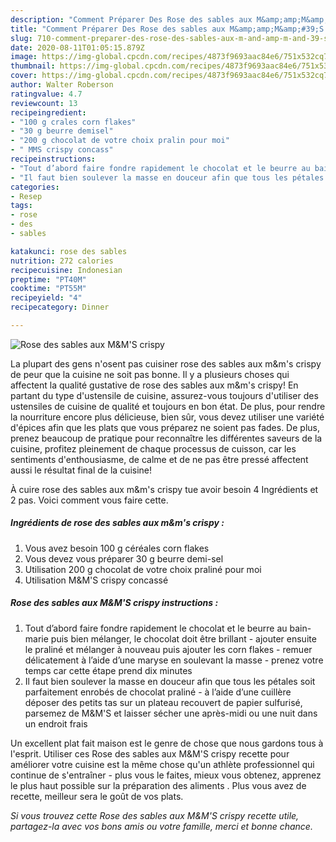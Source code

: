 ```yaml
---
description: "Comment Préparer Des Rose des sables aux M&amp;amp;M&amp;#39;S crispy"
title: "Comment Préparer Des Rose des sables aux M&amp;amp;M&amp;#39;S crispy"
slug: 710-comment-preparer-des-rose-des-sables-aux-m-and-amp-m-and-39-s-crispy
date: 2020-08-11T01:05:15.879Z
image: https://img-global.cpcdn.com/recipes/4873f9693aac84e6/751x532cq70/rose-des-sables-aux-mms-crispy-photo-principale-de-la-recette.jpg
thumbnail: https://img-global.cpcdn.com/recipes/4873f9693aac84e6/751x532cq70/rose-des-sables-aux-mms-crispy-photo-principale-de-la-recette.jpg
cover: https://img-global.cpcdn.com/recipes/4873f9693aac84e6/751x532cq70/rose-des-sables-aux-mms-crispy-photo-principale-de-la-recette.jpg
author: Walter Roberson
ratingvalue: 4.7
reviewcount: 13
recipeingredient:
- "100 g crales corn flakes"
- "30 g beurre demisel"
- "200 g chocolat de votre choix pralin pour moi"
- " MMS crispy concass"
recipeinstructions:
- "Tout d’abord faire fondre rapidement le chocolat et le beurre au bain-marie puis bien mélanger, le chocolat doit être brillant ajouter ensuite le praliné et mélanger à nouveau puis ajouter les corn flakes remuer délicatement à l’aide d’une maryse en soulevant la masse prenez votre temps car cette étape prend dix minutes"
- "Il faut bien soulever la masse en douceur afin que tous les pétales soit parfaitement enrobés de chocolat praliné à l’aide d’une cuillère déposer des petits tas sur un plateau recouvert de papier sulfurisé, parsemez de M&amp;M&#39;S et laisser sécher une après-midi ou une nuit dans un endroit frais"
categories:
- Resep
tags:
- rose
- des
- sables

katakunci: rose des sables 
nutrition: 272 calories
recipecuisine: Indonesian
preptime: "PT40M"
cooktime: "PT55M"
recipeyield: "4"
recipecategory: Dinner

---
```



![Rose des sables aux M&amp;M&#39;S crispy](https://img-global.cpcdn.com/recipes/4873f9693aac84e6/751x532cq70/rose-des-sables-aux-mms-crispy-photo-principale-de-la-recette.jpg)

La plupart des gens n'osent pas cuisiner rose des sables aux m&amp;m&#39;s crispy de peur que la cuisine ne soit pas bonne. Il y a plusieurs choses qui affectent la qualité gustative de rose des sables aux m&amp;m&#39;s crispy! En partant du type d'ustensile de cuisine, assurez-vous toujours d'utiliser des ustensiles de cuisine de qualité et toujours en bon état. De plus, pour rendre la nourriture encore plus délicieuse, bien sûr, vous devez utiliser une variété d'épices afin que les plats que vous préparez ne soient pas fades. De plus, prenez beaucoup de pratique pour reconnaître les différentes saveurs de la cuisine, profitez pleinement de chaque processus de cuisson, car les sentiments d'enthousiasme, de calme et de ne pas être pressé affectent aussi le résultat final de la cuisine!

<!--inarticleads1-->

À cuire rose des sables aux m&amp;m&#39;s crispy tue avoir besoin 4 Ingrédients et 2 pas. Voici comment vous faire cette.

##### Ingrédients de rose des sables aux m&amp;m&#39;s crispy :

1. Vous avez besoin 100 g céréales corn flakes
1. Vous devez vous préparer 30 g beurre demi-sel
1. Utilisation 200 g chocolat de votre choix praliné pour moi
1. Utilisation  M&amp;M&#39;S crispy concassé




<!--inarticleads2-->

##### Rose des sables aux M&amp;M&#39;S crispy instructions :

1. Tout d’abord faire fondre rapidement le chocolat et le beurre au bain-marie puis bien mélanger, le chocolat doit être brillant - ajouter ensuite le praliné et mélanger à nouveau puis ajouter les corn flakes - remuer délicatement à l’aide d’une maryse en soulevant la masse - prenez votre temps car cette étape prend dix minutes
1. Il faut bien soulever la masse en douceur afin que tous les pétales soit parfaitement enrobés de chocolat praliné - à l’aide d’une cuillère déposer des petits tas sur un plateau recouvert de papier sulfurisé, parsemez de M&amp;M&#39;S et laisser sécher une après-midi ou une nuit dans un endroit frais




<!--inarticleads1-->

<p>
Un excellent plat fait maison est le genre de chose que nous gardons tous à l'esprit. Utiliser ces Rose des sables aux M&amp;M&#39;S crispy recette pour améliorer votre cuisine est la même chose qu'un athlète professionnel qui continue de s'entraîner - plus vous le faites, mieux vous obtenez, apprenez le plus haut possible sur la préparation des aliments . Plus vous avez de recette, meilleur sera le goût de vos plats.
</p>

<p>
<i>Si vous trouvez cette Rose des sables aux M&amp;M&#39;S crispy recette utile, partagez-la avec vos bons amis ou votre famille, merci et bonne chance.</i>
</p>
